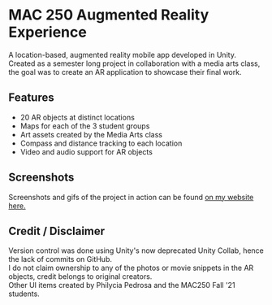 # MAC 250 Augmented Reality Experience
A location-based, augmented reality mobile app developed in Unity. Created as a semester long project in collaboration with a media arts class, the goal was to create an AR application to showcase their final work.

## Features
* 20 AR objects at distinct locations
* Maps for each of the 3 student groups
* Art assets created by the Media Arts class
* Compass and distance tracking to each location
* Video and audio support for AR objects

## Screenshots
Screenshots and gifs of the project in action can be found [on my website here.](https://slevy14.github.io/mac250-screenshots.html)

## Credit / Disclaimer
Version control was done using Unity's now deprecated Unity Collab, hence the lack of commits on GitHub.  
I do not claim ownership to any of the photos or movie snippets in the AR objects, credit belongs to original creators.  
Other UI items created by Philycia Pedrosa and the MAC250 Fall '21 students.
